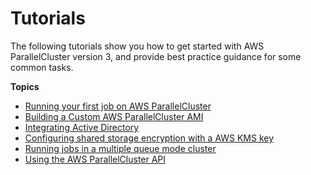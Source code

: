 # Tutorials<a name="tutorials-v3"></a>

The following tutorials show you how to get started with AWS ParallelCluster version 3, and provide best practice guidance for some common tasks\.

**Topics**
+ [Running your first job on AWS ParallelCluster](tutorials-running-your-first-job-on-version-3.md)
+ [Building a Custom AWS ParallelCluster AMI](building-custom-ami-v3.md)
+ [Integrating Active Directory](tutorials_05_multi-user-ad.md)
+ [Configuring shared storage encryption with a AWS KMS key](tutorials_04_encrypted_kms_fs-v3.md)
+ [Running jobs in a multiple queue mode cluster](multi-queue-tutorial-v3.md)
+ [Using the AWS ParallelCluster API](tutorials_06_API_use.md)
